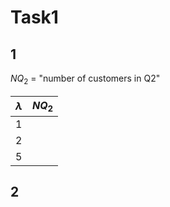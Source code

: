 # Task1

## 1

$NQ_2$ = "number of customers in Q2" 

| $\lambda$ | $NQ_2$ |
| --------- | ------ |
| 1         |        |
| 2         |        |
| 5         |        |

## 2

